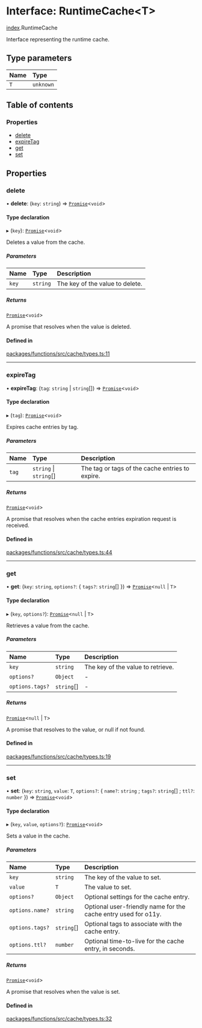 # Interface: RuntimeCache<T\>

[index](../modules/index.md).RuntimeCache

Interface representing the runtime cache.

## Type parameters

| Name | Type      |
| :--- | :-------- |
| `T`  | `unknown` |

## Table of contents

### Properties

- [delete](index.RuntimeCache.md#delete)
- [expireTag](index.RuntimeCache.md#expiretag)
- [get](index.RuntimeCache.md#get)
- [set](index.RuntimeCache.md#set)

## Properties

### delete

• **delete**: (`key`: `string`) => [`Promise`](https://developer.mozilla.org/en-US/docs/Web/JavaScript/Reference/Global_Objects/Promise)<`void`\>

#### Type declaration

▸ (`key`): [`Promise`](https://developer.mozilla.org/en-US/docs/Web/JavaScript/Reference/Global_Objects/Promise)<`void`\>

Deletes a value from the cache.

##### Parameters

| Name  | Type     | Description                     |
| :---- | :------- | :------------------------------ |
| `key` | `string` | The key of the value to delete. |

##### Returns

[`Promise`](https://developer.mozilla.org/en-US/docs/Web/JavaScript/Reference/Global_Objects/Promise)<`void`\>

A promise that resolves when the value is deleted.

#### Defined in

[packages/functions/src/cache/types.ts:11](https://github.com/vercel/vercel/blob/main/packages/functions/src/cache/types.ts#L11)

---

### expireTag

• **expireTag**: (`tag`: `string` \| `string`[]) => [`Promise`](https://developer.mozilla.org/en-US/docs/Web/JavaScript/Reference/Global_Objects/Promise)<`void`\>

#### Type declaration

▸ (`tag`): [`Promise`](https://developer.mozilla.org/en-US/docs/Web/JavaScript/Reference/Global_Objects/Promise)<`void`\>

Expires cache entries by tag.

##### Parameters

| Name  | Type                   | Description                                     |
| :---- | :--------------------- | :---------------------------------------------- |
| `tag` | `string` \| `string`[] | The tag or tags of the cache entries to expire. |

##### Returns

[`Promise`](https://developer.mozilla.org/en-US/docs/Web/JavaScript/Reference/Global_Objects/Promise)<`void`\>

A promise that resolves when the cache entries expiration request is received.

#### Defined in

[packages/functions/src/cache/types.ts:44](https://github.com/vercel/vercel/blob/main/packages/functions/src/cache/types.ts#L44)

---

### get

• **get**: (`key`: `string`, `options?`: { `tags?`: `string`[] }) => [`Promise`](https://developer.mozilla.org/en-US/docs/Web/JavaScript/Reference/Global_Objects/Promise)<`null` \| `T`\>

#### Type declaration

▸ (`key`, `options?`): [`Promise`](https://developer.mozilla.org/en-US/docs/Web/JavaScript/Reference/Global_Objects/Promise)<`null` \| `T`\>

Retrieves a value from the cache.

##### Parameters

| Name            | Type       | Description                       |
| :-------------- | :--------- | :-------------------------------- |
| `key`           | `string`   | The key of the value to retrieve. |
| `options?`      | `Object`   | -                                 |
| `options.tags?` | `string`[] | -                                 |

##### Returns

[`Promise`](https://developer.mozilla.org/en-US/docs/Web/JavaScript/Reference/Global_Objects/Promise)<`null` \| `T`\>

A promise that resolves to the value, or null if not found.

#### Defined in

[packages/functions/src/cache/types.ts:19](https://github.com/vercel/vercel/blob/main/packages/functions/src/cache/types.ts#L19)

---

### set

• **set**: (`key`: `string`, `value`: `T`, `options?`: { `name?`: `string` ; `tags?`: `string`[] ; `ttl?`: `number` }) => [`Promise`](https://developer.mozilla.org/en-US/docs/Web/JavaScript/Reference/Global_Objects/Promise)<`void`\>

#### Type declaration

▸ (`key`, `value`, `options?`): [`Promise`](https://developer.mozilla.org/en-US/docs/Web/JavaScript/Reference/Global_Objects/Promise)<`void`\>

Sets a value in the cache.

##### Parameters

| Name            | Type       | Description                                                    |
| :-------------- | :--------- | :------------------------------------------------------------- |
| `key`           | `string`   | The key of the value to set.                                   |
| `value`         | `T`        | The value to set.                                              |
| `options?`      | `Object`   | Optional settings for the cache entry.                         |
| `options.name?` | `string`   | Optional user-friendly name for the cache entry used for o11y. |
| `options.tags?` | `string`[] | Optional tags to associate with the cache entry.               |
| `options.ttl?`  | `number`   | Optional time-to-live for the cache entry, in seconds.         |

##### Returns

[`Promise`](https://developer.mozilla.org/en-US/docs/Web/JavaScript/Reference/Global_Objects/Promise)<`void`\>

A promise that resolves when the value is set.

#### Defined in

[packages/functions/src/cache/types.ts:32](https://github.com/vercel/vercel/blob/main/packages/functions/src/cache/types.ts#L32)
